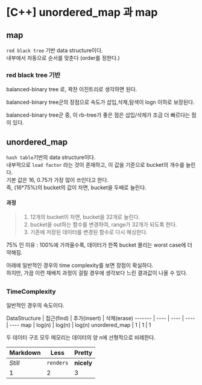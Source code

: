 
# [C++] unordered_map 과 map  
  
  
  
## map  
  
`red black tree` 기반 data structure이다.  
내부에서 자동으로 순서를 맞춘다 (order를 정한다.)  
  

### red black tree 기반  
  
balanced-binary tree 로, 꽉찬 이진트리로 생각하면 된다.  
  
balanced-binary tree군의 장점으로 속도가 삽입,삭제,탐색이 logn 이하로 보장된다.  
  
balanced-binary tree군 중, 이 rb-tree가 좋은 점은 삽입/삭제가 조금 더 빠르다는 점이 있다.  
  

## unordered_map  
`hash table`기반의 data structure이다.    
내부적으로 `load factor` 라는 것이 존재하고, 이 값을 기준으로 bucket의 개수를 늘린다.  
기본 값은 16, 0.75가 가장 많이 쓰인다고 한다.  
즉,  (16*75%)의 bucket의 값이 차면, bucket을 두배로 늘린다.  
#### 과정     
> 1. 12개의 bucket이 차면, bucket을 32개로 늘린다.  
> 2. bucket을 out하는 함수를 변경하여, range가 32개가 되도록 한다.  
> 3. 기존에 저장된 데이터를 변경된 함수로 다시 해싱한다.    
  
  
75% 인 이유 : 100%에 가까울수록, 데이터가 한쪽 bucket 몰리는 worst case에 더 약해짐.  
  
아래에 일반적인 경우의 time complexity를 보면 장점이 확실하다.  
하지만, 가끔 이런 재배치 과정이 걸릴 경우에 생각보다 느린 결과값이 나올 수 있다.  
    
##  
### TimeComplexity  
일반적인 경우의 속도이다.  

DataStructure | 접근(find) | 추가(insert) | 삭제(erase) 
------- | ---- | ---- | ---- | ---- 
map | log(n) | log(n) | log(n) 
unordered_map | 1 | 1 | 1 

두 데이터 구조 모두 메모리는 데이터의 양 n에 선형적으로 비례한다.  

Markdown | Less | Pretty
--- | --- | ---
*Still* | `renders` | **nicely**
1 | 2 | 3


